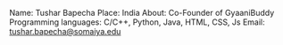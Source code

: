 Name: Tushar Bapecha
Place: India
About: Co-Founder of GyaaniBuddy
Programming languages: C/C++, Python, Java, HTML, CSS, Js
Email: tushar.bapecha@somaiya.edu